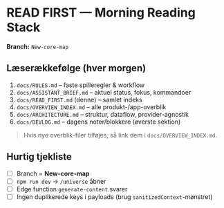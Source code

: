 # READ FIRST — Morning Reading Stack

**Branch:** `New-core-map`

## Læserækkefølge (hver morgen)
1. `docs/RULES.md`  – faste spilleregler & workflow
2. `docs/ASSISTANT_BRIEF.md` – aktuel status, fokus, kommandoer
3. `docs/READ_FIRST.md` (denne) – samlet indeks
4. `docs/OVERVIEW_INDEX.md` – alle produkt-/app-overblik
5. `docs/ARCHITECTURE.md` – struktur, dataflow, provider-agnostik
6. `docs/DEVLOG.md` – dagens noter/blokkere (øverste sektion)

> Hvis nye overblik-filer tilføjes, så link dem i `docs/OVERVIEW_INDEX.md`.

## Hurtig tjekliste
- [ ] Branch = **New-core-map**
- [ ] `npm run dev` -> `/universe` åbner
- [ ] Edge function `generate-content` svarer
- [ ] Ingen duplikerede keys i payloads (brug `sanitizedContext`-mønstret)
